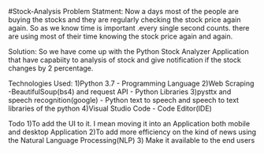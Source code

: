 #Stock-Analysis
Problem Statment: Now a days most of the people are buying the stocks and they are regularly checking the stock price  again again. 
                  So as we know time is important .every single second counts. there are using most of their time knowing the stock price again  and again. 

Solution: So we have come up with the Python Stock Analyzer Application that have  capabiity to analysis of stock and 
          give notification if the stock changes by 2 percentage. 
          
Technologies Used:
1)Python 3.7 - Programming Language 
2)Web Scraping -BeautifulSoup(bs4) and request API - Python Libraries 
3)pysttx and speech recognition(google) - Python text to speech and speech to text libraries of the python 
4)Visual Studio Code - Code Editor(IDE)

Todo 1)To add the UI to it. I mean moving it into an Application both mobile and desktop Application 
2)To add more efficiency on the kind of news using the Natural Language Processing(NLP) 
3) Make it available to the end users
